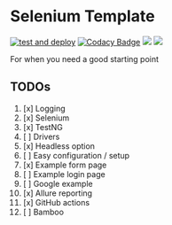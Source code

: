 # Selenium Template

[![test and deploy](https://github.com/nicklasbekkevold/selenium-template/actions/workflows/pipeline.yml/badge.svg)](https://github.com/nicklasbekkevold/selenium-template/actions/workflows/pipeline.yml)
[![Codacy Badge](https://app.codacy.com/project/badge/Grade/d824654e9b5a477e837eda6f58ee4e54)](https://www.codacy.com/gh/nicklasbekkevold/selenium-template/dashboard?utm_source=github.com&amp;utm_medium=referral&amp;utm_content=nicklasbekkevold/selenium-template&amp;utm_campaign=Badge_Grade)
![](https://img.shields.io/github/license/nicklasbekkevold/selenium-template)
![](https://img.shields.io/github/issues/nicklasbekkevold/selenium-template)

For when you need a good starting point

## TODOs

1. [x] Logging
2. [x] Selenium
3. [x] TestNG
4. [ ] Drivers
5. [x] Headless option
6. [ ] Easy configuration / setup
7. [x] Example form page
8. [ ] Example login page
9. [ ] Google example
10. [x] Allure reporting
11. [x] GitHub actions
12. [ ] Bamboo
